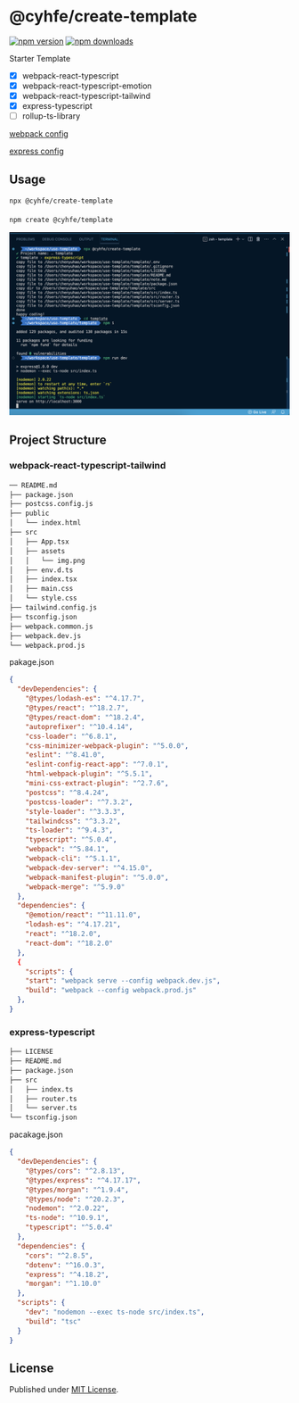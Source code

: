 # @cyhfe/create-template

[![npm version][npm-version-src]][npm-version-href]
[![npm downloads][npm-downloads-src]][npm-downloads-href]

Starter Template

- [x] webpack-react-typescript
- [x] webpack-react-typescript-emotion
- [x] webpack-react-typescript-tailwind
- [x] express-typescript
- [ ] rollup-ts-library

[webpack config](./assets/webpack-config.md)

[express config](./assets/express.md)

## Usage

```sh
npx @cyhfe/create-template

npm create @cyhfe/template
```

![screenshot](./assets/screenshot.png)

## Project Structure

### webpack-react-typescript-tailwind

```bash
── README.md
├── package.json
├── postcss.config.js
├── public
│   └── index.html
├── src
│   ├── App.tsx
│   ├── assets
│   │   └── img.png
│   ├── env.d.ts
│   ├── index.tsx
│   ├── main.css
│   └── style.css
├── tailwind.config.js
├── tsconfig.json
├── webpack.common.js
├── webpack.dev.js
└── webpack.prod.js
```

pakage.json

```json
{
  "devDependencies": {
    "@types/lodash-es": "^4.17.7",
    "@types/react": "^18.2.7",
    "@types/react-dom": "^18.2.4",
    "autoprefixer": "^10.4.14",
    "css-loader": "^6.8.1",
    "css-minimizer-webpack-plugin": "^5.0.0",
    "eslint": "^8.41.0",
    "eslint-config-react-app": "^7.0.1",
    "html-webpack-plugin": "^5.5.1",
    "mini-css-extract-plugin": "^2.7.6",
    "postcss": "^8.4.24",
    "postcss-loader": "^7.3.2",
    "style-loader": "^3.3.3",
    "tailwindcss": "^3.3.2",
    "ts-loader": "^9.4.3",
    "typescript": "^5.0.4",
    "webpack": "^5.84.1",
    "webpack-cli": "^5.1.1",
    "webpack-dev-server": "^4.15.0",
    "webpack-manifest-plugin": "^5.0.0",
    "webpack-merge": "^5.9.0"
  },
  "dependencies": {
    "@emotion/react": "^11.11.0",
    "lodash-es": "^4.17.21",
    "react": "^18.2.0",
    "react-dom": "^18.2.0"
  },
  {
    "scripts": {
    "start": "webpack serve --config webpack.dev.js",
    "build": "webpack --config webpack.prod.js"
  },
}
```

### express-typescript

```bash
├── LICENSE
├── README.md
├── package.json
├── src
│   ├── index.ts
│   ├── router.ts
│   └── server.ts
└── tsconfig.json
```

pacakage.json

```json
{
  "devDependencies": {
    "@types/cors": "^2.8.13",
    "@types/express": "^4.17.17",
    "@types/morgan": "^1.9.4",
    "@types/node": "^20.2.3",
    "nodemon": "^2.0.22",
    "ts-node": "^10.9.1",
    "typescript": "^5.0.4"
  },
  "dependencies": {
    "cors": "^2.8.5",
    "dotenv": "^16.0.3",
    "express": "^4.18.2",
    "morgan": "^1.10.0"
  },
  "scripts": {
    "dev": "nodemon --exec ts-node src/index.ts",
    "build": "tsc"
  }
}
```

## License

Published under [MIT License](./LICENSE).

<!-- Badges -->

[npm-version-src]: https://img.shields.io/npm/v/@cyhfe/create-template?style=flat&colorA=18181B&colorB=F0DB4F
[npm-version-href]: https://npmjs.com/package/@cyhfe/create-template
[npm-downloads-src]: https://img.shields.io/npm/dm/@cyhfe/create-template?style=flat&colorA=18181B&colorB=F0DB4F
[npm-downloads-href]: https://npmjs.com/package/@cyhfe/create-template
